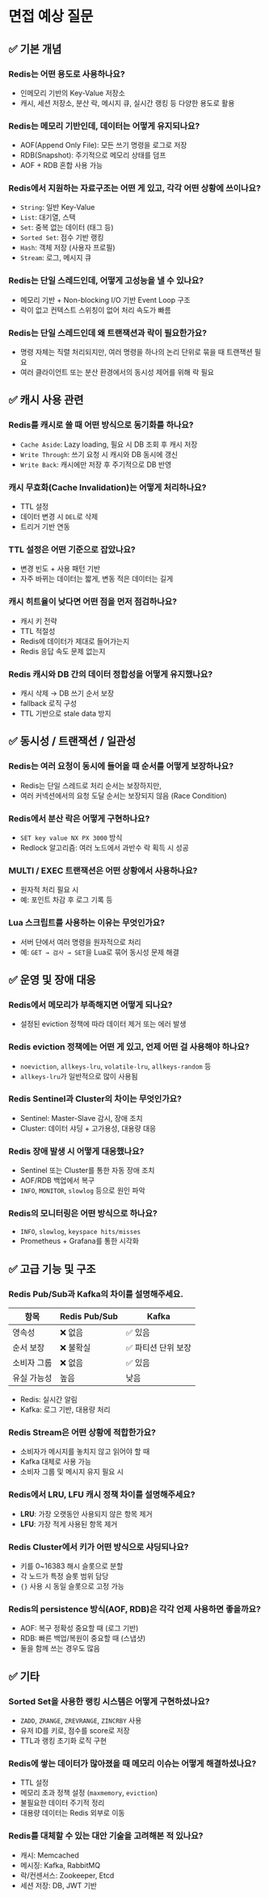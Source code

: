 # 면접 예상 질문

## ✅ 기본 개념

### Redis는 어떤 용도로 사용하나요?

- 인메모리 기반의 Key-Value 저장소
- 캐시, 세션 저장소, 분산 락, 메시지 큐, 실시간 랭킹 등 다양한 용도로 활용

### Redis는 메모리 기반인데, 데이터는 어떻게 유지되나요?

- AOF(Append Only File): 모든 쓰기 명령을 로그로 저장
- RDB(Snapshot): 주기적으로 메모리 상태를 덤프
- AOF + RDB 혼합 사용 가능

### Redis에서 지원하는 자료구조는 어떤 게 있고, 각각 어떤 상황에 쓰이나요?

- `String`: 일반 Key-Value
- `List`: 대기열, 스택
- `Set`: 중복 없는 데이터 (태그 등)
- `Sorted Set`: 점수 기반 랭킹
- `Hash`: 객체 저장 (사용자 프로필)
- `Stream`: 로그, 메시지 큐

### Redis는 단일 스레드인데, 어떻게 고성능을 낼 수 있나요?

- 메모리 기반 + Non-blocking I/O 기반 Event Loop 구조
- 락이 없고 컨텍스트 스위칭이 없어 처리 속도가 빠름

### Redis는 단일 스레드인데 왜 트랜잭션과 락이 필요한가요?

- 명령 자체는 직렬 처리되지만, 여러 명령을 하나의 논리 단위로 묶을 때 트랜잭션 필요
- 여러 클라이언트 또는 분산 환경에서의 동시성 제어를 위해 락 필요

## ✅ 캐시 사용 관련

### Redis를 캐시로 쓸 때 어떤 방식으로 동기화를 하나요?

- `Cache Aside`: Lazy loading, 필요 시 DB 조회 후 캐시 저장
- `Write Through`: 쓰기 요청 시 캐시와 DB 동시에 갱신
- `Write Back`: 캐시에만 저장 후 주기적으로 DB 반영

### 캐시 무효화(Cache Invalidation)는 어떻게 처리하나요?

- TTL 설정
- 데이터 변경 시 `DEL`로 삭제
- 트리거 기반 연동

### TTL 설정은 어떤 기준으로 잡았나요?

- 변경 빈도 + 사용 패턴 기반
- 자주 바뀌는 데이터는 짧게, 변동 적은 데이터는 길게

### 캐시 히트율이 낮다면 어떤 점을 먼저 점검하나요?

- 캐시 키 전략
- TTL 적절성
- Redis에 데이터가 제대로 들어가는지
- Redis 응답 속도 문제 없는지

### Redis 캐시와 DB 간의 데이터 정합성을 어떻게 유지했나요?

- 캐시 삭제 → DB 쓰기 순서 보장
- fallback 로직 구성
- TTL 기반으로 stale data 방지

## ✅ 동시성 / 트랜잭션 / 일관성

### Redis는 여러 요청이 동시에 들어올 때 순서를 어떻게 보장하나요?

- Redis는 단일 스레드로 처리 순서는 보장하지만,
- 여러 커넥션에서의 요청 도달 순서는 보장되지 않음 (Race Condition)

### Redis에서 분산 락은 어떻게 구현하나요?

- `SET key value NX PX 3000` 방식
- Redlock 알고리즘: 여러 노드에서 과반수 락 획득 시 성공

### MULTI / EXEC 트랜잭션은 어떤 상황에서 사용하나요?

- 원자적 처리 필요 시
- 예: 포인트 차감 후 로그 기록 등

### Lua 스크립트를 사용하는 이유는 무엇인가요?

- 서버 단에서 여러 명령을 원자적으로 처리
- 예: `GET → 검사 → SET`을 Lua로 묶어 동시성 문제 해결

## ✅ 운영 및 장애 대응

### Redis에서 메모리가 부족해지면 어떻게 되나요?

- 설정된 eviction 정책에 따라 데이터 제거 또는 에러 발생

### Redis eviction 정책에는 어떤 게 있고, 언제 어떤 걸 사용해야 하나요?

- `noeviction`, `allkeys-lru`, `volatile-lru`, `allkeys-random` 등
- `allkeys-lru`가 일반적으로 많이 사용됨

### Redis Sentinel과 Cluster의 차이는 무엇인가요?

- Sentinel: Master-Slave 감시, 장애 조치
- Cluster: 데이터 샤딩 + 고가용성, 대용량 대응

### Redis 장애 발생 시 어떻게 대응했나요?

- Sentinel 또는 Cluster를 통한 자동 장애 조치
- AOF/RDB 백업에서 복구
- `INFO`, `MONITOR`, `slowlog` 등으로 원인 파악

### Redis의 모니터링은 어떤 방식으로 하나요?

- `INFO`, `slowlog`, `keyspace hits/misses`
- Prometheus + Grafana를 통한 시각화

## ✅ 고급 기능 및 구조

### Redis Pub/Sub과 Kafka의 차이를 설명해주세요.

| 항목        | Redis Pub/Sub | Kafka               |
| ----------- | ------------- | ------------------- |
| 영속성      | ❌ 없음       | ✅ 있음             |
| 순서 보장   | ❌ 불확실     | ✅ 파티션 단위 보장 |
| 소비자 그룹 | ❌ 없음       | ✅ 있음             |
| 유실 가능성 | 높음          | 낮음                |

- Redis: 실시간 알림
- Kafka: 로그 기반, 대용량 처리

### Redis Stream은 어떤 상황에 적합한가요?

- 소비자가 메시지를 놓치지 않고 읽어야 할 때
- Kafka 대체로 사용 가능
- 소비자 그룹 및 메시지 유지 필요 시

### Redis에서 LRU, LFU 캐시 정책 차이를 설명해주세요?

- **LRU**: 가장 오랫동안 사용되지 않은 항목 제거
- **LFU**: 가장 적게 사용된 항목 제거

### Redis Cluster에서 키가 어떤 방식으로 샤딩되나요?

- 키를 0~16383 해시 슬롯으로 분할
- 각 노드가 특정 슬롯 범위 담당
- `{}` 사용 시 동일 슬롯으로 고정 가능

### Redis의 persistence 방식(AOF, RDB)은 각각 언제 사용하면 좋을까요?

- AOF: 복구 정확성 중요할 때 (로그 기반)
- RDB: 빠른 백업/복원이 중요할 때 (스냅샷)
- 둘을 함께 쓰는 경우도 많음

## ✅ 기타

### Sorted Set을 사용한 랭킹 시스템은 어떻게 구현하셨나요?

- `ZADD`, `ZRANGE`, `ZREVRANGE`, `ZINCRBY` 사용
- 유저 ID를 키로, 점수를 score로 저장
- TTL과 랭킹 초기화 로직 구현

### Redis에 쌓는 데이터가 많아졌을 때 메모리 이슈는 어떻게 해결하셨나요?

- TTL 설정
- 메모리 초과 정책 설정 (`maxmemory`, `eviction`)
- 불필요한 데이터 주기적 정리
- 대용량 데이터는 Redis 외부로 이동

### Redis를 대체할 수 있는 대안 기술을 고려해본 적 있나요?

- 캐시: Memcached
- 메시징: Kafka, RabbitMQ
- 락/컨센서스: Zookeeper, Etcd
- 세션 저장: DB, JWT 기반
